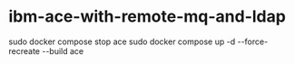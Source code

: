 # ibm-ace-with-remote-mq-and-ldap
sudo docker compose stop ace
sudo docker compose up -d --force-recreate --build ace
